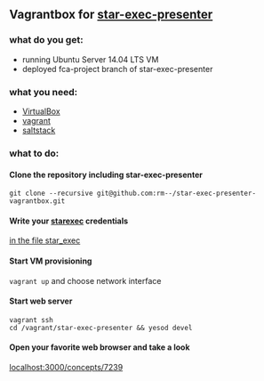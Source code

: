 ## Vagrantbox for [star-exec-presenter](https://github.com/rm--/star-exec-presenter)

### what do you get:
* running Ubuntu Server 14.04 LTS VM
* deployed fca-project branch of star-exec-presenter

### what you need:
* [VirtualBox](https://www.virtualbox.org/wiki/Downloads)
* [vagrant](http://docs.vagrantup.com/v2/installation/index.html)
* [saltstack](http://docs.saltstack.com/en/latest/)

### what to do:
#### Clone the repository including star-exec-presenter

`git clone --recursive git@github.com:rm--/star-exec-presenter-vagrantbox.git`

#### Write your [starexec](www.starexec.org) credentials

[in the file star_exec](salt/roots/salt/star-exec-presenter/star_exec)

#### Start VM provisioning
`vagrant up` and choose network interface

#### Start web server

```
vagrant ssh
cd /vagrant/star-exec-presenter && yesod devel
```
####  Open your favorite web browser and take a look
[localhost:3000/concepts/7239](http://localhost:3000/concepts/7239)
